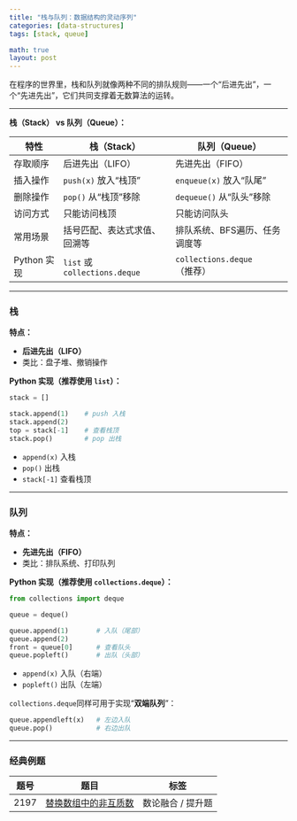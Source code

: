 ```yaml
---
title: "栈与队列：数据结构的灵动序列"
categories: [data-structures]
tags: [stack, queue]

math: true
layout: post
---
```


在程序的世界里，栈和队列就像两种不同的排队规则——一个“后进先出”，一个“先进先出”，它们共同支撑着无数算法的运转。

---

**栈（Stack） vs 队列（Queue）：**

| 特性        | 栈（Stack）                     | 队列（Queue）               |
| --------- | ---------------------------- | ----------------------- |
| 存取顺序      | 后进先出（LIFO）                   | 先进先出（FIFO）              |
| 插入操作      | `push(x)` 放入“栈顶”             | `enqueue(x)` 放入“队尾”     |
| 删除操作      | `pop()` 从“栈顶”移除              | `dequeue()` 从“队头”移除     |
| 访问方式      | 只能访问栈顶                       | 只能访问队头                  |
| 常用场景      | 括号匹配、表达式求值、回溯等               | 排队系统、BFS遍历、任务调度等        |
| Python 实现 | `list` 或 `collections.deque` | `collections.deque`（推荐） |

---

### 栈

**特点：**
* **后进先出（LIFO）**
* 类比：盘子堆、撤销操作

**Python 实现（推荐使用 `list`）：**
```python
stack = []

stack.append(1)    # push 入栈
stack.append(2)
top = stack[-1]    # 查看栈顶
stack.pop()        # pop 出栈
```

* `append(x)` 入栈
* `pop()` 出栈
* `stack[-1]` 查看栈顶

---

### 队列

**特点：**
* **先进先出（FIFO）**
* 类比：排队系统、打印队列

**Python 实现（推荐使用 `collections.deque`）：**
```python
from collections import deque

queue = deque()

queue.append(1)       # 入队（尾部）
queue.append(2)
front = queue[0]      # 查看队头
queue.popleft()       # 出队（头部）
```

* `append(x)` 入队（右端）
* `popleft()` 出队（左端）

`collections.deque`同样可用于实现“**双端队列**”：
```python
queue.appendleft(x)   # 左边入队
queue.pop()           # 右边出队
```

---

### 经典例题


| 题号   | 题目                                                                                           | 标签                |
| ---- | -------------------------------------------------------------------------------------------- | ----------------- |
| 2197 | [替换数组中的非互质数](https://leetcode.cn/problems/replace-non-coprime-numbers-in-array/description/) | 数论融合 / 提升题  |
